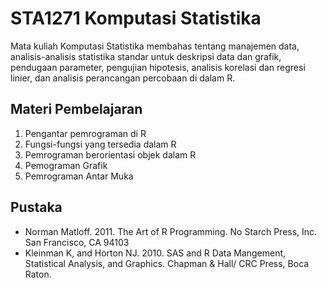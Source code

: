 # STA1271 Komputasi Statistika

Mata kuliah Komputasi Statistika membahas tentang manajemen data, analisis-analisis statistika standar untuk deskripsi data dan grafik, pendugaan parameter, pengujian hipotesis, analisis korelasi dan regresi linier, dan analisis perancangan percobaan di dalam R.

## Materi Pembelajaran

1. Pengantar pemrograman di R  
2. Fungsi-fungsi yang tersedia dalam R  
3. Pemrograman berorientasi objek dalam R  
4. Pemograman Grafik 
5. Pemrograman Antar Muka 

## Pustaka

- Norman Matloff. 2011. The Art of R Programming. No Starch Press, Inc. San Francisco, CA 94103
- Kleinman K, and Horton NJ. 2010. SAS and R Data Mangement, Statistical Analysis, and Graphics. Chapman & Hall/ CRC Press, Boca Raton.

